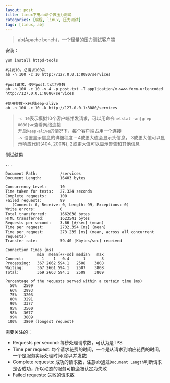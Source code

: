 ```yaml
---
layout: post
title: linux下用ab命令做压力测试
categories: [编程, linux, 压力测试]
tags: [linux, ab]
---
```


> ab(Apache bench)，一个轻量的压力测试客户端

安装：
```
yum install httpd-tools
```

```
#并发10，总请求100次
ab -n 100 -c 10 http://127.0.0.1:8080/services

#post请求，使用post.txt为参数
ab -n 100 -c 10 -v 4 -p post.txt -T application/x-www-form-urlencoded http://127.0.0.1:8080/services

#使用参数-k开启keep-alive
ab -n 100 -c 10 -k http://127.0.0.1:8080/services
```
> `-c 10`表示模拟10个客户端并发请求，可以用命令`netstat -an|grep 8080|wc`查看网络连接   
> 开启`keep-alive`的情况下，每个客户端占用一个连接   
> `-v` 设置显示信息的详细程度 – 4或更大值会显示头信息， 3或更大值可以显示响应代码(404, 200等), 2或更大值可以显示警告和其他信息

测试结果

```
...

Document Path:          /services
Document Length:        16403 bytes

Concurrency Level:      10
Time taken for tests:   27.324 seconds
Complete requests:      100
Failed requests:        99
   (Connect: 0, Receive: 0, Length: 99, Exceptions: 0)
Write errors:           0
Total transferred:      1662038 bytes
HTML transferred:       1623541 bytes
Requests per second:    3.66 [#/sec] (mean)
Time per request:       2732.354 [ms] (mean)
Time per request:       273.235 [ms] (mean, across all concurrent requests)
Transfer rate:          59.40 [Kbytes/sec] received

Connection Times (ms)
              min  mean[+/-sd] median   max
Connect:        1    1   0.4      1       3
Processing:   367 2662 594.1   2508    3808
Waiting:      367 2661 594.1   2507    3808
Total:        369 2663 594.1   2509    3809

Percentage of the requests served within a certain time (ms)
  50%   2509
  66%   2993
  75%   3203
  80%   3291
  90%   3377
  95%   3500
  98%   3677
  99%   3809
 100%   3809 (longest request)
```
需要关注的：
* Requests per second: 每秒处理请求数，可认为是TPS
* Time per request: 每个请求花费的时间，一个是从请求到响应花费的时间，一个是服务实际处理时间(除以并发数)
* Complete requests: 成功的请求数，注意ab通过`Document Length`判断请求是否成功，所以动态的服务可能会被认定为失败
* Failed requests: 失败的请求数
